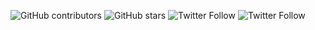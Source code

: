 ![GitHub contributors](https://img.shields.io/github/contributors/davidgonzalezfx/monty?color=success)
![GitHub stars](https://img.shields.io/github/stars/davidgonzalezfx/monty?color=yellow)
![Twitter Follow](https://img.shields.io/twitter/follow/davidgonzalezfx?color=blue&label=%40davidgonzalezfx)
![Twitter Follow](https://img.shields.io/twitter/follow/elhumanimal?logoColor=red&style=social&label=@elhumanimal)


